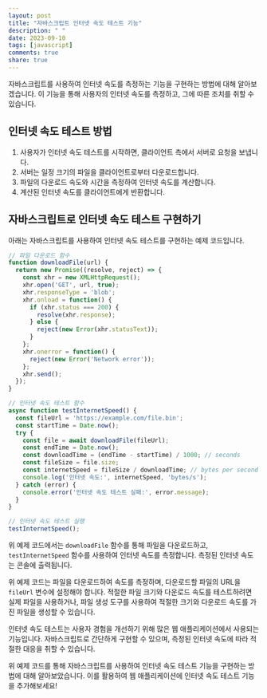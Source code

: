 ```yaml
---
layout: post
title: "자바스크립트 인터넷 속도 테스트 기능"
description: " "
date: 2023-09-10
tags: [javascript]
comments: true
share: true
---
```


자바스크립트를 사용하여 인터넷 속도를 측정하는 기능을 구현하는 방법에 대해 알아보겠습니다. 이 기능을 통해 사용자의 인터넷 속도를 측정하고, 그에 따른 조치를 취할 수 있습니다. 

## 인터넷 속도 테스트 방법

1. 사용자가 인터넷 속도 테스트를 시작하면, 클라이언트 측에서 서버로 요청을 보냅니다.
2. 서버는 일정 크기의 파일을 클라이언트로부터 다운로드합니다.
3. 파일의 다운로드 속도와 시간을 측정하여 인터넷 속도를 계산합니다.
4. 계산된 인터넷 속도를 클라이언트에게 반환합니다.

## 자바스크립트로 인터넷 속도 테스트 구현하기

아래는 자바스크립트를 사용하여 인터넷 속도 테스트를 구현하는 예제 코드입니다.

```javascript
// 파일 다운로드 함수
function downloadFile(url) {
  return new Promise((resolve, reject) => {
    const xhr = new XMLHttpRequest();
    xhr.open('GET', url, true);
    xhr.responseType = 'blob';
    xhr.onload = function() {
      if (xhr.status === 200) {
        resolve(xhr.response);
      } else {
        reject(new Error(xhr.statusText));
      }
    };
    xhr.onerror = function() {
      reject(new Error('Network error'));
    };
    xhr.send();
  });
}

// 인터넷 속도 테스트 함수
async function testInternetSpeed() {
  const fileUrl = 'https://example.com/file.bin';
  const startTime = Date.now();
  try {
    const file = await downloadFile(fileUrl);
    const endTime = Date.now();
    const downloadTime = (endTime - startTime) / 1000; // seconds
    const fileSize = file.size;
    const internetSpeed = fileSize / downloadTime; // bytes per second
    console.log('인터넷 속도:', internetSpeed, 'bytes/s');
  } catch (error) {
    console.error('인터넷 속도 테스트 실패:', error.message);
  }
}

// 인터넷 속도 테스트 실행
testInternetSpeed();
```

위 예제 코드에서는 `downloadFile` 함수를 통해 파일을 다운로드하고, `testInternetSpeed` 함수를 사용하여 인터넷 속도를 측정합니다. 측정된 인터넷 속도는 콘솔에 출력됩니다.

위 예제 코드는 파일을 다운로드하여 속도를 측정하며, 다운로드할 파일의 URL을 `fileUrl` 변수에 설정해야 합니다. 적절한 파일 크기와 다운로드 속도를 테스트하려면 실제 파일을 사용하거나, 파일 생성 도구를 사용하여 적절한 크기와 다운로드 속도를 가진 파일을 생성할 수 있습니다.

인터넷 속도 테스트는 사용자 경험을 개선하기 위해 많은 웹 애플리케이션에서 사용되는 기능입니다. 자바스크립트로 간단하게 구현할 수 있으며, 측정된 인터넷 속도에 따라 적절한 대응을 취할 수 있습니다.

위 예제 코드를 통해 자바스크립트를 사용하여 인터넷 속도 테스트 기능을 구현하는 방법에 대해 알아보았습니다. 이를 활용하여 웹 애플리케이션에 인터넷 속도 테스트 기능을 추가해보세요!
